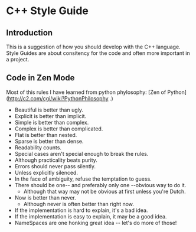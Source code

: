 #  C++ Style Guide

## Introduction

This is a suggestion of how you should develop with the C++ language.  
Style Guides are about consitency for the code and often more important in a project.

## Code in Zen Mode

Most of this rules I have learned from python phylosophy: [Zen of Python](http://c2.com/cgi/wiki?PythonPhilosophy .)

* Beautiful is better than ugly.
* Explicit is better than implicit.
* Simple is better than complex.
* Complex is better than complicated.
* Flat is better than nested.
* Sparse is better than dense.
* Readability counts.
* Special cases aren't special enough to break the rules.
* Although practicality beats purity.
* Errors should never pass silently.
* Unless explicitly silenced.
* In the face of ambiguity, refuse the temptation to guess.
* There should be one-- and preferably only one --obvious way to do it.
    - Although that way may not be obvious at first unless you're Dutch.
* Now is better than never.
    - Although never is often better than right now.
* If the implementation is hard to explain, it's a bad idea.
* If the implementation is easy to explain, it may be a good idea.
* NameSpaces are one honking great idea -- let's do more of those!
